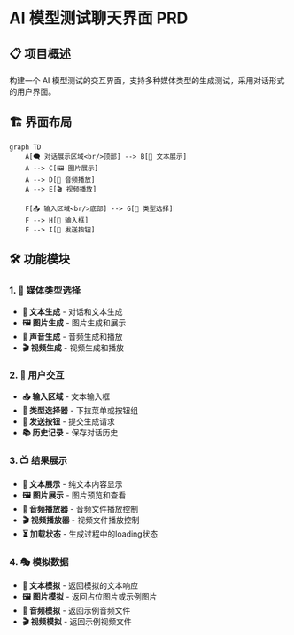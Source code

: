 # AI 模型测试聊天界面 PRD

## 📋 项目概述
构建一个 AI 模型测试的交互界面，支持多种媒体类型的生成测试，采用对话形式的用户界面。

## 🏗️ 界面布局

```mermaid
graph TD
    A[🗨️ 对话展示区域<br/>顶部] --> B[📝 文本展示]
    A --> C[🖼️ 图片展示]
    A --> D[🎵 音频播放]
    A --> E[🎬 视频播放]
    
    F[📤 输入区域<br/>底部] --> G[🔄 类型选择]
    F --> H[📝 输入框]
    F --> I[🚀 发送按钮]
```

## 🛠️ 功能模块


### 1. 📱 媒体类型选择
- **📝 文本生成** - 对话和文本生成
- **🖼️ 图片生成** - 图片生成和展示
- **🎵 声音生成** - 音频生成和播放
- **🎬 视频生成** - 视频生成和播放

### 2. 🎯 用户交互
- **📤 输入区域** - 文本输入框
- **🔄 类型选择器** - 下拉菜单或按钮组
- **🚀 发送按钮** - 提交生成请求
- **📚 历史记录** - 保存对话历史

### 3. 📺 结果展示
- **📝 文本展示** - 纯文本内容显示
- **🖼️ 图片展示** - 图片预览和查看
- **🎵 音频播放器** - 音频文件播放控制
- **🎬 视频播放器** - 视频文件播放控制
- **⏳ 加载状态** - 生成过程中的loading状态

### 4. 🎭 模拟数据
- **📝 文本模拟** - 返回模拟的文本响应
- **🖼️ 图片模拟** - 返回占位图片或示例图片
- **🎵 音频模拟** - 返回示例音频文件
- **🎬 视频模拟** - 返回示例视频文件
